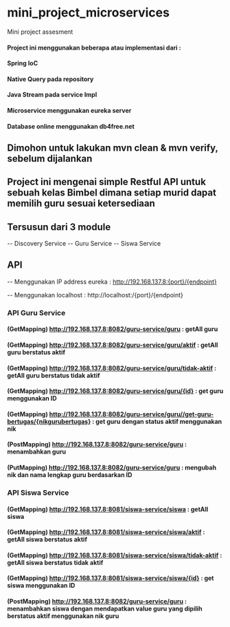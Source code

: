 # mini_project_microservices
Mini project assesment

#### Project ini menggunakan beberapa atau implementasi dari :
#### Spring IoC 
#### Native Query pada repository
#### Java Stream pada service Impl
#### Microservice menggunakan eureka server
#### Database online menggunakan db4free.net

## Dimohon untuk lakukan mvn clean & mvn verify, sebelum dijalankan

## Project ini mengenai simple Restful API untuk sebuah kelas Bimbel dimana setiap murid dapat memilih guru sesuai ketersediaan
## Tersusun dari 3 module
-- Discovery Service
-- Guru Service
-- Siswa Service

## API ##
-- Menggunakan IP address eureka :
http://192.168.137.8:{port}/{endpoint}

-- Menggunakan localhost : http://localhost:/{port}/{endpoint}

### API Guru Service ###
#### (GetMapping) http://192.168.137.8:8082/guru-service/guru : getAll guru
#### (GetMapping) http://192.168.137.8:8082/guru-service/guru/aktif : getAll guru berstatus aktif
#### (GetMapping) http://192.168.137.8:8082/guru-service/guru/tidak-aktif : getAll guru berstatus tidak aktif
#### (GetMapping) http://192.168.137.8:8082/guru-service/guru/{id} : get guru menggunakan ID
#### (GetMapping) http://192.168.137.8:8082/guru-service/guru//get-guru-bertugas/{nikgurubertugas} : get guru dengan status aktif menggunakan nik
#### (PostMapping) http://192.168.137.8:8082/guru-service/guru : menambahkan guru
#### (PutMapping) http://192.168.137.8:8082/guru-service/guru : mengubah nik dan nama lengkap guru berdasarkan ID

### API Siswa Service ###
#### (GetMapping) http://192.168.137.8:8081/siswa-service/siswa : getAll siswa
#### (GetMapping) http://192.168.137.8:8081/siswa-service/siswa/aktif : getAll siswa berstatus aktif
#### (GetMapping) http://192.168.137.8:8081/siswa-service/siswa/tidak-aktif : getAll siswa berstatus tidak aktif
#### (GetMapping) http://192.168.137.8:8081/siswa-service/siswa/{id} : get siswa menggunakan ID
#### (PostMapping) http://192.168.137.8:8082/guru-service/guru : menambahkan siswa dengan mendapatkan value guru yang dipilih berstatus aktif menggunakan nik guru





